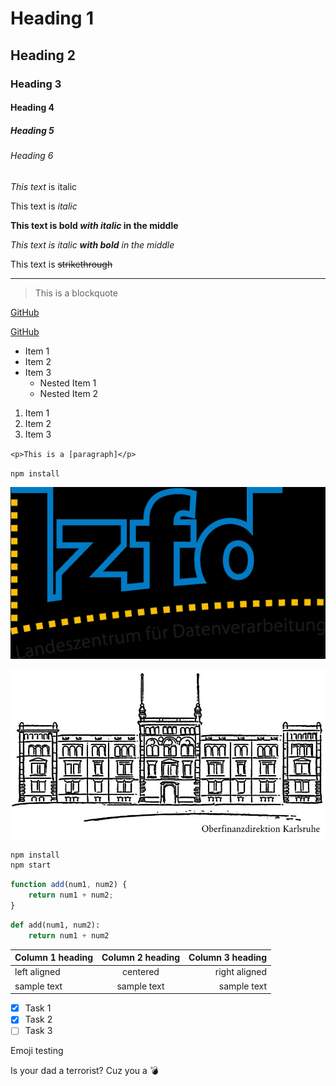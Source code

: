 <!-- Heading -->

# Heading 1

## Heading 2

### Heading 3

#### Heading 4

##### Heading 5

###### Heading 6

<!-- alternative Header

  Alt-H1
  ======

  Alt-H2
  ------

-->
<!-- Italic -->

*This text* is italic

This text is _italic_

<!-- Bold + italic -->

**This text is bold *with italic* in the middle**

*This text is italic **with bold** in the middle*

<!-- Strikethrough -->

This text is ~~strikethrough~~

<!-- Horizontal rule -->

---

<!-- Blockquote -->
> This is a blockquote

<!-- Links -->

[GitHub](www.github.com)

<!-- Named link -->
[GitHub](www.github.com "GitHub")

<!-- Unordered List -->

* Item 1
* Item 2
* Item 3
  * Nested Item 1
  * Nested Item 2

<!-- Ordered List -->

1. Item 1
2. Item 2
3. Item 3

<!-- Inline codeblock -->

`<p>This is a [paragraph]</p>`

`npm install`

<!-- Images -->

![LZfD](lzfd.jpg)

![OFD](ofd.jpg)

<!-- Codeblocks -->
```bash
npm install
npm start
```

```javascript
function add(num1, num2) {
    return num1 + num2;
}
```

```python
def add(num1, num2):
    return num1 + num2
```

<!-- Tables -->
|Column 1 heading|Column 2 heading | Column 3 heading|
|:---------------|:---------------:|----------------:|
|left aligned    |    centered     |    right aligned|
|sample text     |   sample text   |      sample text|

<!-- Task list -->

* [x] Task 1
* [x] Task 2
* [ ] Task 3

Emoji testing

Is your dad a terrorist? Cuz you a :bomb:
